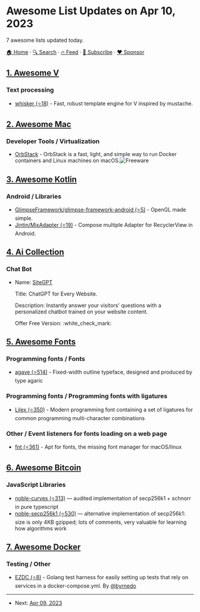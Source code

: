 # Awesome List Updates on Apr 10, 2023

7 awesome lists updated today.

[🏠 Home](/README.md) · [🔍 Search](https://www.trackawesomelist.com/search/) · [🔥 Feed](https://www.trackawesomelist.com/rss.xml) · [📮 Subscribe](https://trackawesomelist.us17.list-manage.com/subscribe?u=d2f0117aa829c83a63ec63c2f&id=36a103854c) · [❤️  Sponsor](https://github.com/sponsors/theowenyoung)



## [1. Awesome V](/content/vlang/awesome-v/README.md)

### Text processing

*   [whisker (⭐18)](https://github.com/hungrybluedev/whisker) - Fast, robust template engine for V inspired by mustache.

## [2. Awesome Mac](/content/jaywcjlove/awesome-mac/README.md)

### Developer Tools / Virtualization

*   [OrbStack](https://orbstack.dev/) - OrbStack is a fast, light, and simple way to run Docker containers and Linux machines on macOS.![Freeware](https://jaywcjlove.github.io/sb/ico/min-free.svg "Freeware")

## [3. Awesome Kotlin](/content/KotlinBy/awesome-kotlin/README.md)

### Android / Libraries

*   [GlimpseFramework/glimpse-framework-android (⭐5)](https://github.com/GlimpseFramework/glimpse-framework-android) - OpenGL made simple.
*   [Jintin/MixAdapter (⭐19)](https://github.com/Jintin/MixAdapter) - Compose multiple Adapter for RecyclerView in Android.

## [4. Ai Collection](/content/ai-collection/ai-collection/README.md)

### Chat Bot

- Name: [SiteGPT](https://sitegpt.ai/?via=aicollection)

  Title: ChatGPT for Every Website.

  Description: Instantly answer your visitors' questions with a personalized chatbot trained on your website content.

  Offer Free Version: :white\_check\_mark:



## [5. Awesome Fonts](/content/brabadu/awesome-fonts/README.md)

### Programming fonts / Fonts

*   [agave (⭐514)](https://github.com/blobject/agave) - Fixed-width outline typeface, designed and produced by type agaric

### Programming fonts / Programming fonts with ligatures

*   [Lilex (⭐350)](https://github.com/mishamyrt/Lilex) - Modern programming font containing a set of ligatures for common programming multi-character combinations

### Other / Event listeners for fonts loading on a web page

*   [fnt (⭐361)](https://github.com/alexmyczko/fnt) - Apt for fonts, the missing font manager for macOS/linux

## [6. Awesome Bitcoin](/content/igorbarinov/awesome-bitcoin/README.md)

### JavaScript Libraries

*   [noble-curves (⭐313)](https://github.com/paulmillr/noble-curves) — audited implementation of secp256k1 + schnorr in pure typescript
*   [noble-secp256k1 (⭐530)](https://github.com/paulmillr/noble-secp256k1) — alternative implementation of secp256k1: size is only 4KB gzipped; lots of comments, very valuable for learning how algorithms work

## [7. Awesome Docker](/content/veggiemonk/awesome-docker/README.md)

### Testing / Other

*   [EZDC (⭐8)](https://github.com/lynchborg/ezdc) - Golang test harness for easily setting up tests that rely on services in a docker-compose.yml. By [@byrnedo](https://github.com/byrnedo)

---

- Next: [Apr 09, 2023](/content/2023/04/09/README.md)